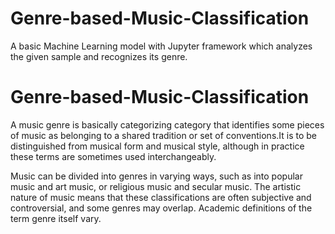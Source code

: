 # Genre-based-Music-Classification
A basic Machine Learning model with Jupyter framework which analyzes the given sample and recognizes its genre.

# Genre-based-Music-Classification
A music genre is basically categorizing  category that identifies some pieces of music as belonging to a shared tradition or set of conventions.It is to be distinguished from musical form and musical style, although in practice these terms are sometimes used interchangeably.

Music can be divided into genres in varying ways, such as into popular music and art music, or religious music and secular music. The artistic nature of music means that these classifications are often subjective and controversial, and some genres may overlap. Academic definitions of the term genre itself vary. 

 
